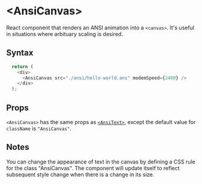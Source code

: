 # &lt;AnsiCanvas&gt;

React component that renders an ANSI animation into a `<canvas>`. It's useful in situations where 
arbituary scaling is desired.

## Syntax

```js
  return (
    <div>
      <AnsiCanvas src="./ansi/hello-world.ans" modemSpeed={2400} />
    </div>
  );
```

## Props

`<AnsiCanvas>` has the same props as [`<AnsiText>`](./AnsiText.md), except the default value for `className` is `"AnsiCanvas"`.

## Notes

You can change the appearance of text in the canvas by defining a CSS rule for the class "AnsiCanvas". The component will update itself to reflect subsequent style change when there is a
change in its size. 
